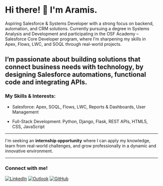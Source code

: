 # Hi there! 👋 I'm Aramis.

Aspiring Salesforce & Systems Developer with a strong focus on backend, automation, and CRM solutions. Currently pursuing a degree in Systems Analysis and Development and participating in the OSF Academy – Salesforce Core Developer program, where I’m sharpening my skills in Apex, Flows, LWC, and SOQL through real-world projects.

I’m passionate about building solutions that connect business needs with technology, by designing Salesforce automations, functional code and integrating APIs.
---

### My Skills & Interests:

* Salesforce: Apex, SOQL, Flows, LWC, Reports & Dashboards, User Management

* Full-Stack Development: Python, Django, Flask, REST APIs, HTML5, CSS, JavaScript

---

I'm seeking an **internship opportunity** where I can apply my knowledge, learn from real-world challenges, and grow professionally in a dynamic and innovative environment.

---

### Connect with me!

[![LinkedIn](https://img.shields.io/badge/LinkedIn-0077B5?style=for-the-badge&logo=linkedin&logoColor=white)](https://www.linkedin.com/in/aramis-alves)
[![Outlook](https://img.shields.io/badge/Outlook-0078D4?style=for-the-badge&logo=microsoft-outlook&logoColor=white)](mailto:aramisalvez@hotmail.com)
[![GitHub](https://img.shields.io/badge/GitHub-100000?style=for-the-badge&logo=github&logoColor=white)](https://github.com/Aramisbr)
  
<!---
Aramisbr/Aramisbr is a ✨ special ✨ repository because its `README.md` (this file) appears on your GitHub profile.
You can click the Preview link to take a look at your changes.
--->
